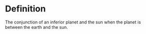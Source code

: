 # Definition

The conjunction of an inferior planet and the sun when the planet is
between the earth and the sun.
